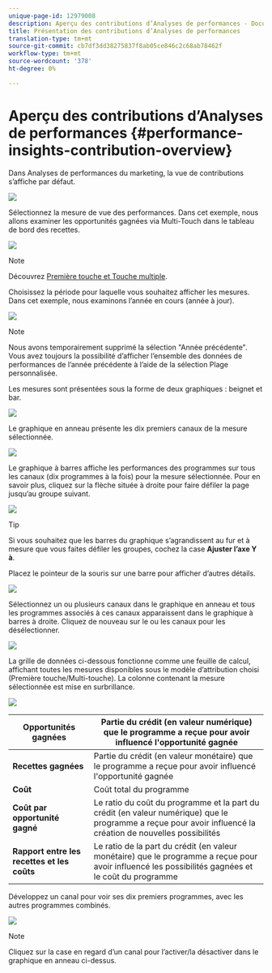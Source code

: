 ```yaml
---
unique-page-id: 12979008
description: Aperçu des contributions d’Analyses de performances - Documents marketing - Documentation du produit
title: Présentation des contributions d’Analyses de performances
translation-type: tm+mt
source-git-commit: cb7df3dd38275837f8ab05ce846c2c68ab78462f
workflow-type: tm+mt
source-wordcount: '378'
ht-degree: 0%

---
```



# Aperçu des contributions d’Analyses de performances {#performance-insights-contribution-overview}

Dans Analyses de performances du marketing, la vue de contributions s’affiche par défaut.

![](assets/one-1.png)

Sélectionnez la mesure de vue des performances. Dans cet exemple, nous allons examiner les opportunités gagnées via Multi-Touch dans le tableau de bord des recettes.

![](assets/2.png)

>[!NOTE]
>
>Découvrez [Première touche et Touche multiple](/help/marketo/product-docs/reporting/revenue-cycle-analytics/revenue-tools/attribution/understanding-attribution.md).

Choisissez la période pour laquelle vous souhaitez afficher les mesures. Dans cet exemple, nous examinons l’année en cours (année à jour).

![](assets/3-1.png)

>[!NOTE]
>
>Nous avons temporairement supprimé la sélection &quot;Année précédente&quot;. Vous avez toujours la possibilité d’afficher l’ensemble des données de performances de l’année précédente à l’aide de la sélection Plage personnalisée.

Les mesures sont présentées sous la forme de deux graphiques : beignet et bar.

![](assets/four.png)

Le graphique en anneau présente les dix premiers canaux de la mesure sélectionnée.

![](assets/5-1.png)

Le graphique à barres affiche les performances des programmes sur tous les canaux (dix programmes à la fois) pour la mesure sélectionnée. Pour en savoir plus, cliquez sur la flèche située à droite pour faire défiler la page jusqu’au groupe suivant.

![](assets/six.png)

>[!TIP]
>
>Si vous souhaitez que les barres du graphique s’agrandissent au fur et à mesure que vous faites défiler les groupes, cochez la case **Ajuster l’axe Y à**.

Placez le pointeur de la souris sur une barre pour afficher d’autres détails.

![](assets/seven.png)

Sélectionnez un ou plusieurs canaux dans le graphique en anneau et tous les programmes associés à ces canaux apparaissent dans le graphique à barres à droite. Cliquez de nouveau sur le ou les canaux pour les désélectionner.

![](assets/eight.png)

La grille de données ci-dessous fonctionne comme une feuille de calcul, affichant toutes les mesures disponibles sous le modèle d’attribution choisi (Première touche/Multi-touche). La colonne contenant la mesure sélectionnée est mise en surbrillance.

![](assets/9.png)

| **Opportunités gagnées** | Partie du crédit (en valeur numérique) que le programme a reçue pour avoir influencé l&#39;opportunité gagnée |
|---|---|
| **Recettes gagnées** | Partie du crédit (en valeur monétaire) que le programme a reçue pour avoir influencé l&#39;opportunité gagnée |
| **Coût** | Coût total du programme |
| **Coût par opportunité gagné** | Le ratio du coût du programme et la part du crédit (en valeur numérique) que le programme a reçue pour avoir influencé la création de nouvelles possibilités |
| **Rapport entre les recettes et les coûts** | Le ratio de la part du crédit (en valeur monétaire) que le programme a reçue pour avoir influencé les possibilités gagnées et le coût du programme |

Développez un canal pour voir ses dix premiers programmes, avec les autres programmes combinés.

![](assets/10.png)

>[!NOTE]
>
>Cliquez sur la case en regard d’un canal pour l’activer/la désactiver dans le graphique en anneau ci-dessus.
